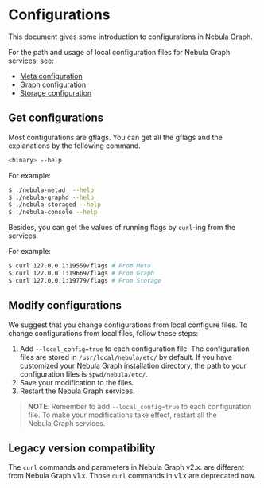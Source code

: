 # Configurations

This document gives some introduction to configurations in Nebula Graph.

For the path and usage of local configuration files for Nebula Graph services, see:

* [Meta configuration](2.meta-config.md)
* [Graph configuration](3.graph-config.md)
* [Storage configuration](4.storage-config.md)

## Get configurations

Most configurations are gflags. You can get all the gflags and the explanations by the following command.

```bash
<binary> --help
```

For example:

```bash
$ ./nebula-metad  --help
$ ./nebula-graphd --help
$ ./nebula-storaged --help
$ ./nebula-console --help
```

Besides, you can get the values of running flags by `curl`-ing from the services.

For example:

```bash
$ curl 127.0.0.1:19559/flags # From Meta
$ curl 127.0.0.1:19669/flags # From Graph
$ curl 127.0.0.1:19779/flags # From Storage
```

## Modify configurations

We suggest that you change configurations from local configure files. To change configurations from local files, follow these steps:

1. Add `--local_config=true` to each configuration file.
    The configuration files are stored in `/usr/local/nebula/etc/` by default. If you have customized your Nebula Graph installation directory, the path to your configuration files is `$pwd/nebula/etc/`.
2. Save your modification to the files.
3. Restart the Nebula Graph services.

>**NOTE**: Remember to add  `--local_config=true` to each configuration file.
To make your modifications take effect, restart all the Nebula Graph services.

## Legacy version compatibility

The `curl` commands and parameters in Nebula Graph v2.x. are different from Nebula Graph v1.x. Those `curl` commands in v1.x are deprecated now.

